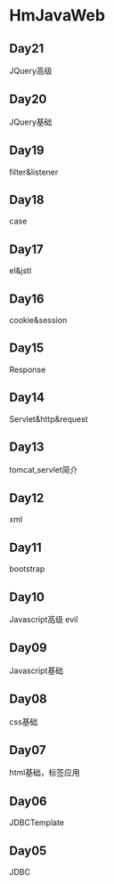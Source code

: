 # HmJavaWeb
## Day21
JQuery高级
## Day20
JQuery基础
## Day19
filter&listener
## Day18
case
## Day17
el&jstl
## Day16
cookie&session
## Day15
Response
## Day14
Servlet&http&request
## Day13
tomcat,servlet简介
## Day12
xml
## Day11
bootstrap
## Day10
Javascript高级  evil
## Day09
Javascript基础
## Day08
css基础
## Day07
html基础，标签应用
## Day06 
JDBCTemplate
## Day05
JDBC


